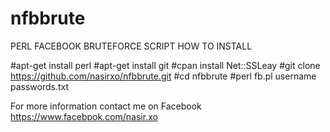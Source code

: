 # nfbbrute
PERL FACEBOOK BRUTEFORCE SCRIPT
HOW TO INSTALL


#apt-get install perl
#apt-get install git
#cpan install Net::SSLeay
#git clone https://github.com/nasirxo/nfbbrute.git
#cd nfbbrute
#perl fb.pl username passwords.txt


For more information contact me on Facebook
https://www.facebpok.com/nasir.xo

